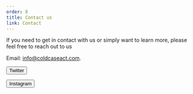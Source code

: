 ```yaml
---
order: 8
title: Contact us
link: Contact
---
```

If you need to get in contact with us or simply want to learn more, please feel free to reach out to us



Email: [info@coldcaseact.com](mailto:info@coldcaseact.com).

<form method="get" action="https://twitter.com/CRCCRecords"><button type="submit">Twitter</button></form>

<div>

<form method="get" action="https://www.instagram.com/crcc.records.2020/"><button type="submit">Instagram</button></form>  
